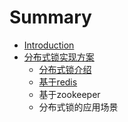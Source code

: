 # Summary

* [Introduction](README.md)
* [分布式锁实现方案](fen-bu-shi-suo-shi-xian-fang-an.md)
  * [分布式锁介绍](fen-bu-shi-suo-shi-xian-fang-an/fen-bu-shi-suo-jie-shao.md)
  * [基于redis](fen-bu-shi-suo-shi-xian-fang-an/ji-yu-redis.md)
  * 基于zookeeper
  * 分布式锁的应用场景

